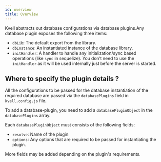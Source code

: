 ```yaml
---
id: overview
title: Overview
---
```


Kvell abstracts out database configurations via database plugins.Any database plugin exposes the following three items:

- `dbLib`: The default export from the library.
- `dbInstance`: An instantiated instance of the database library.
- `initHandler`: A handler to handle any initialization/sync based operations (like `sync` in sequelize). You don't need to use the `initHandler` as it will be used internally just before the server is started.

## Where to specify the plugin details ?

All the configurations to be passed for the database instantiation of the required database are passed via the `databasePlugins` field in `kvell.config.js` file.

To add a database-plugin, you need to add a `databasePluginObject` in the `databasePlugins` array.

Each `databasePluginObject` must consists of the following fields:

- `resolve`: Name of the plugin
- `options`: Any options that are required to be passed for instantiating the plugin.

More fields may be added depending on the plugin's requirements.